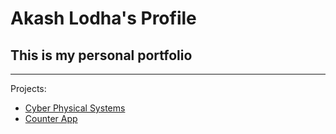 # Akash Lodha's Profile

## This is my personal portfolio

---

Projects:

- [Cyber Physical Systems](./CPS "CPS Portfolio")
- [Counter App](./simple-react-app "Counter")
